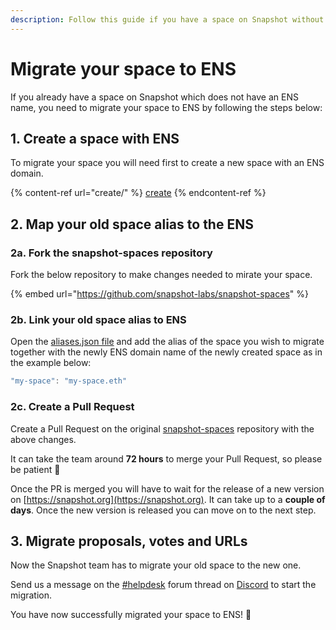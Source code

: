 ```yaml
---
description: Follow this guide if you have a space on Snapshot without an ENS name.
---
```


# Migrate your space to ENS

If you already have a space on Snapshot which does not have an ENS name, you need to migrate your space to ENS by following the steps below:

## 1. Create a space with ENS

To migrate your space you will need first to create a new space with an ENS domain.&#x20;

{% content-ref url="create/" %}
[create](create/)
{% endcontent-ref %}

## 2. Map your old space alias to the ENS

### 2a. Fork the snapshot-spaces repository

Fork the below repository to make changes needed to mirate your space.

{% embed url="https://github.com/snapshot-labs/snapshot-spaces" %}

### 2b. Link your old space alias to ENS

Open the [aliases.json file](https://github.com/snapshot-labs/snapshot-spaces/blob/master/spaces/aliases.json) and add the alias of the space you wish to migrate together with the newly ENS domain name of the newly created space as in the example below:

```javascript
"my-space": "my-space.eth"
```

### 2c. Create a Pull Request

Create a Pull Request on the original [snapshot-spaces](https://github.com/snapshot-labs/snapshot-spaces/) repository with the above changes.

It can take the team around **72 hours** to merge your Pull Request, so please be patient :pray:

Once the PR is merged you will have to wait for the release of a new version on [https://snapshot.org](https://snapshot.org). It can take up to a **couple of days**. Once the new version is released you can move on to the next step.

## 3. Migrate proposals, votes and URLs

Now the Snapshot team has to migrate your old space to the new one.

Send us a message on the [#helpdesk](https://discord.com/channels/707079246388133940/1054898384995090462/1054898384995090462) forum thread on [Discord](https://discord.snapshot.org) to start the migration.

You have now successfully migrated your space to ENS! :tada:
